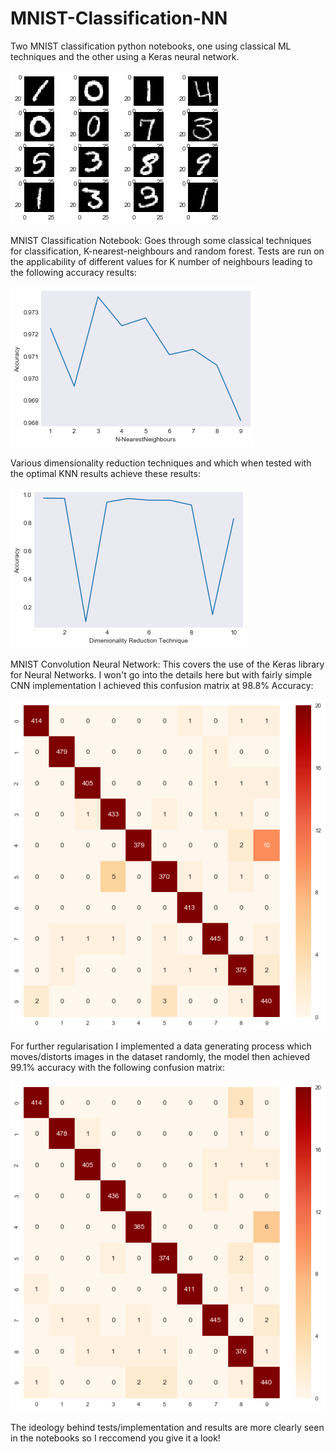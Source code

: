 # MNIST-Classification-NN
Two MNIST classification python notebooks, one using classical ML techniques and the other using a Keras neural network.

![Alt text](https://github.com/MattH96/MNIST-Classification-NN/blob/master/Images/MNISTData.png?raw=true "MNIST Images")

MNIST Classification Notebook:
Goes through some classical techniques for classification, K-nearest-neighbours and random forest. Tests are run on the applicability of different values for K number of neighbours leading to the following accuracy results:

![Alt text](https://github.com/MattH96/MNIST-Classification-NN/blob/master/Images/MNIST%20KNN%20Acc.png?raw=true "KNN Accuracy")

Various dimensionality reduction techniques and which when tested with the optimal KNN results achieve these results:

![Alt text](https://github.com/MattH96/MNIST-Classification-NN/blob/master/Images/DimRed.png?raw=true "Dimensionality Reduction Accuracy")

MNIST Convolution Neural Network:
This covers the use of the Keras library for Neural Networks. I won't go into the details here but with fairly simple CNN implementation I achieved this confusion matrix at 98.8% Accuracy:

![Alt text](https://github.com/MattH96/MNIST-Classification-NN/blob/master/Images/CNNOutput.png?raw=true "CNN Output")

For further regularisation I implemented a data generating process which moves/distorts images in the dataset randomly, the model then achieved 99.1% accuracy with the following confusion matrix:

![Alt text](https://github.com/MattH96/MNIST-Classification-NN/blob/master/Images/DataGenCNN.png?raw=true "CNN with DataGen Output")

The ideology behind tests/implementation and results are more clearly seen in the notebooks so I reccomend you give it a look! 
